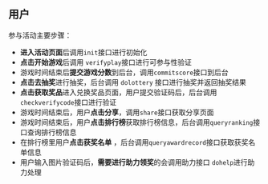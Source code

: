 ## 用户

参与活动主要步骤：

+ **进入活动页面**后调用`init`接口进行初始化
+ **点击开始游戏**后调用 `verifyplay`接口进行可参与性验证
+ 游戏时间结束后**提交游戏分数**到后台，调用`commitscore`接口到后台
+ **点击去抽奖**进行抽奖，后台调用 `dolottery` 接口进行抽奖并返回抽奖结果
+ **点击获取奖品**进入兑换奖品页面，用户提交验证码后，后台调用 `checkverifycode`接口进行验证
+ 游戏时间结束后，用户**点击分享**，调用`share`接口获取分享页面
+ 游戏时间结束后，用户**点击排行榜**获取排行榜信息，后台调用`queryranking`接口查询排行榜信息
+ 在排行榜里用户**点击获奖名单** ，后台调用`queryawardrecord`接口获取获奖名单信息
+ 用户输入图片验证码后，**需要进行助力领奖**的会调用助力接口 `dohelp`进行助力处理